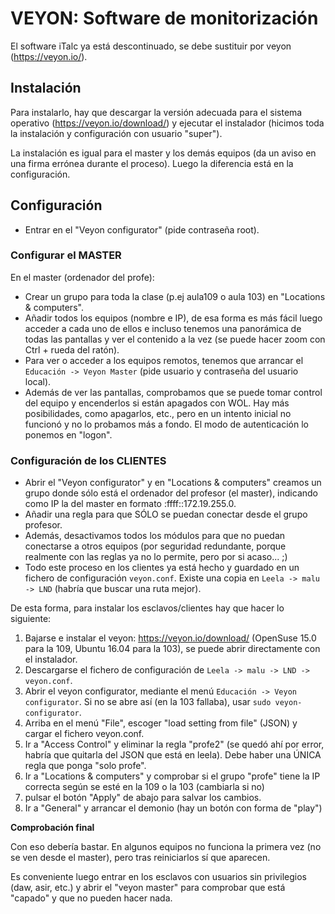 
# VEYON: Software de monitorización

El software iTalc ya está descontinuado, se debe sustituir por veyon (https://veyon.io/).

## Instalación

Para instalarlo, hay que descargar la versión adecuada para el sistema operativo (https://veyon.io/download/) y ejecutar el instalador (hicimos toda la instalación y configuración con usuario "super").

La instalación es igual para el master y los demás equipos (da un aviso en una firma errónea durante el proceso). Luego la diferencia está en la configuración.

## Configuración

* Entrar en el "Veyon configurator" (pide contraseña root).

### Configurar el MASTER

En el master (ordenador del profe):
* Crear un grupo para toda la clase (p.ej aula109 o aula 103) en "Locations & computers".
* Añadir todos los equipos (nombre e IP), de esa forma es más fácil luego acceder a cada uno de ellos e incluso tenemos una panorámica de todas las pantallas y ver el contenido a la vez (se puede hacer zoom con Ctrl + rueda del ratón).
*  Para ver o acceder a los equipos remotos, tenemos que arrancar el `Educación -> Veyon Master` (pide usuario y contraseña del usuario local).
* Además de ver las pantallas, comprobamos que se puede tomar control del equipo y encenderlos si están apagados con WOL. Hay más posibilidades, como apagarlos, etc., pero en un intento inicial no funcionó y no lo probamos más a fondo. El modo de autenticación lo ponemos en "logon".

### Configuración de los CLIENTES

* Abrir el "Veyon configurator" y en "Locations & computers" creamos un grupo donde sólo está el ordenador del profesor (el master), indicando como IP la del master en formato :ffff::172.19.255.0.
* Añadir una regla para que SÓLO se puedan conectar desde el grupo profesor.
* Además, desactivamos todos los módulos para que no puedan conectarse a otros equipos (por seguridad redundante, porque realmente con las reglas ya no lo permite, pero por si acaso... ;)
* Todo este proceso en los clientes ya está hecho y guardado en un fichero de configuración `veyon.conf`. Existe una copia en `Leela -> malu -> LND` (habría que buscar una ruta mejor).

De esta forma, para instalar los esclavos/clientes hay que hacer lo siguiente:
1. Bajarse e instalar el veyon: https://veyon.io/download/ (OpenSuse 15.0 para la 109, Ubuntu 16.04 para la 103), se puede abrir directamente con el instalador.
2. Descargarse el fichero de configuración de `Leela -> malu -> LND -> veyon.conf`.
3. Abrir el veyon configurator, mediante el menú `Educación -> Veyon configurator`. Si no se abre así (en la 103 fallaba), usar `sudo veyon-configurator`.
4. Arriba en el menú "File", escoger "load setting from file" (JSON) y cargar el fichero veyon.conf.
5. Ir a "Access Control" y eliminar la regla "profe2" (se quedó ahí por error, habría que quitarla del JSON que está en leela). Debe haber una ÚNICA regla que ponga "solo profe".
6. Ir a "Locations & computers" y comprobar si el grupo "profe" tiene la IP correcta según se esté en la 109 o la 103 (cambiarla si no)
7. pulsar el botón "Apply" de abajo para salvar los cambios.
8. Ir a "General" y arrancar el demonio (hay un botón con forma de "play")

**Comprobación final**

Con eso debería bastar. En algunos equipos no funciona la primera vez (no se ven desde el master), pero tras reiniciarlos sí que aparecen.

Es conveniente luego entrar en los esclavos con usuarios sin privilegios (daw, asir, etc.) y abrir el "veyon master" para comprobar que está "capado" y que no pueden hacer nada.
